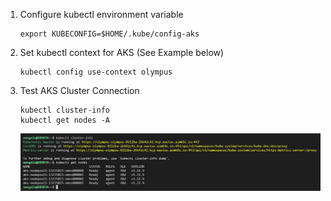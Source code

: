 1. Configure kubectl environment variable

    ```
    export KUBECONFIG=$HOME/.kube/config-aks
    ```

1. Set kubectl context for AKS (See Example below)

    ```
    kubectl config use-context olympus
    ```

1. Test AKS Cluster Connection

    ```
    kubectl cluster-info
    kubectl get nodes -A
    ```

    ![Boutique Frontend](images/kubectl_cluster_info.png)    